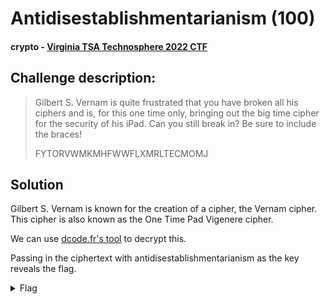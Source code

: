 # Antidisestablishmentarianism (100)
#### crypto - [Virginia TSA Technosphere 2022 CTF](../main.md)

## Challenge description:
> Gilbert S. Vernam is quite frustrated that you have broken all his ciphers and is, for this one time only, bringing out the big time cipher for the security of his iPad. Can you still break in? Be sure to include the braces!
> 
> FYTORVWMKMHFWWFLXMRLTECMOMJ

## Solution
Gilbert S. Vernam is known for the creation of a cipher, the Vernam cipher. This cipher is also known as the One Time Pad Vigenere cipher. 

We can use [dcode.fr's tool](https://www.dcode.fr/vernam-cipher) to decrypt this.

Passing in the ciphertext with antidisestablishmentarianism as the key reveals the flag.

<details> 
    <summary>Flag</summary>
flag{ONEISTHELONELIESTNUMBER}
</details>